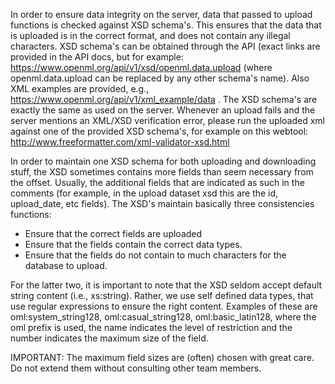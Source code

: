 In order to ensure data integrity on the server, data that passed to upload functions is checked against XSD schema's. This ensures that the data that is uploaded is in the correct format, and does not contain any illegal characters. XSD schema's can be obtained through the API (exact links are provided in the API docs, but for example: https://www.openml.org/api/v1/xsd/openml.data.upload (where openml.data.upload can be replaced by any other schema's name). Also XML examples are provided, e.g., https://www.openml.org/api/v1/xml_example/data . The XSD schema's are exactly the same as used on the server. Whenever an upload fails and the server mentions an XML/XSD verification error, please run the uploaded xml against one of the provided XSD schema's, for example on this webtool: http://www.freeformatter.com/xml-validator-xsd.html

In order to maintain one XSD schema for both uploading and downloading stuff, the XSD sometimes contains more fields than seem necessary from the offset. Usually, the additional fields that are indicated as such in the comments (for example, in the upload dataset xsd this are the id, upload_date, etc fields).
The XSD's maintain basically three consistencies functions:
* Ensure that the correct fields are uploaded
* Ensure that the fields contain the correct data types. 
* Ensure that the fields do not contain to much characters for the database to upload. 

For the latter two, it is important to note that the XSD seldom accept default string content (i.e., xs:string). Rather, we use self defined data types, that use regular expressions to ensure the right content. Examples of these are oml:system_string128, oml:casual_string128, oml:basic_latin128, where the oml prefix is used, the name indicates the level of restriction and the number indicates the maximum size of the field.

IMPORTANT: The maximum field sizes are (often) chosen with great care. Do not extend them without consulting other team members. 